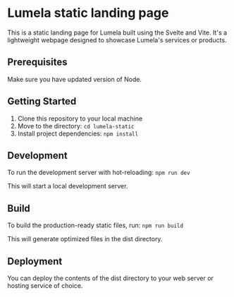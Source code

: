 # Lumela static landing page
This is a static landing page for Lumela built using the Svelte and Vite. It's a lightweight webpage designed to showcase Lumela's services or products.

## Prerequisites
Make sure you have updated version of Node.
## Getting Started
1. Clone this repository to your local machine
2. Move to the directory: `cd lumela-static`
3. Install project dependencies: `npm install`
## Development
To run the development server with hot-reloading: `npm run dev`

This will start a local development server.

## Build
To build the production-ready static files, run: `npm run build`

This will generate optimized files in the dist directory.

## Deployment
You can deploy the contents of the dist directory to your web server or hosting service of choice.